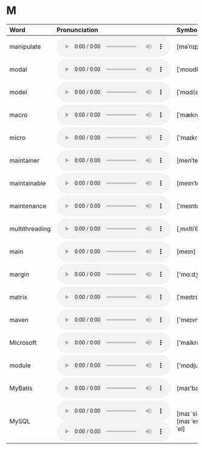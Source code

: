 
# M

| Word  | Pronunciation | Symbol |
| :-- | :-- | :-- |
| manipulate | <audio :src="$withBase('/audio/manipulate.mp3')" controls="controls" controlslist="nodownload"></audio> | [məˈnɪpjuleɪt] |
| modal | <audio :src="$withBase('/audio/modal.mp3')" controls="controls" controlslist="nodownload"></audio> | [ˈmoʊdl] |
| model | <audio :src="$withBase('/audio/model.mp3')" controls="controls" controlslist="nodownload"></audio> | [ˈmɑd(ə)l] |
| macro | <audio :src="$withBase('/audio/macro.mp3')" controls="controls" controlslist="nodownload"></audio> | [ˈmækroʊ] |
| micro | <audio :src="$withBase('/audio/micro.mp3')" controls="controls" controlslist="nodownload"></audio> | ['maɪkrəʊ] |
| maintainer | <audio :src="$withBase('/audio/maintainer.mp3')" controls="controls" controlslist="nodownload"></audio> | [menˈteɪnər] |
| maintainable | <audio :src="$withBase('/audio/maintainable.mp3')" controls="controls" controlslist="nodownload"></audio> | [meɪnˈteɪnəbl] |
| maintenance | <audio :src="$withBase('/audio/maintenance.mp3')" controls="controls" controlslist="nodownload"></audio> | [ˈmeɪntənəns] |
| multithreading | <audio :src="$withBase('/audio/multithreading.mp3')" controls="controls" controlslist="nodownload"></audio> | [ˌmʌltiˈθredɪŋ] |
| main | <audio :src="$withBase('/audio/main.mp3')" controls="controls" controlslist="nodownload"></audio> | [meɪn] |
| margin | <audio :src="$withBase('/audio/margin.mp3')" controls="controls" controlslist="nodownload"></audio> | ['mɑːdʒɪn] |
| matrix | <audio :src="$withBase('/audio/matrix.mp3')" controls="controls" controlslist="nodownload"></audio> | [ˈmeɪtrɪks] |
| maven | <audio :src="$withBase('/audio/maven.mp3')" controls="controls" controlslist="nodownload"></audio> | ['meɪvn] |
| Microsoft | <audio :src="$withBase('/audio/Microsoft.mp3')" controls="controls" controlslist="nodownload"></audio> | ['maikrəusɒft] |
| module | <audio :src="$withBase('/audio/module.mp3')" controls="controls" controlslist="nodownload"></audio> | ['mɒdjuːl] |
| MyBatis | <audio :src="$withBase('/audio/MyBatis.mp3')" controls="controls" controlslist="nodownload"></audio> | [maɪ'baɪtɪs] |
| MySQL | <audio :src="$withBase('/audio/MySQL-0.mp3')" controls="controls" controlslist="nodownload"></audio><br/><audio :src="$withBase('/audio/MySQL-1.mp3')" controls="controls" controlslist="nodownload"></audio> | [maɪ ˈsiːkwəl]<br/>[maɪ ˈes ˈkjuː ˈel] |

